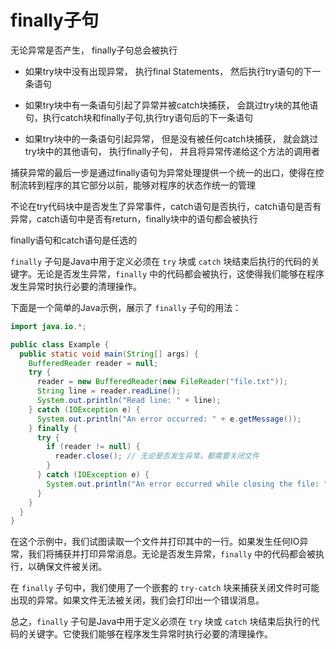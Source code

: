 # finally子句

无论异常是否产生， finally子句总会被执行

- 如果try块中没有出现异常， 执行final Statements， 然后执行try语句的下一条语句

- 如果try块中有一条语句引起了异常并被catch块捕获， 会跳过try块的其他语句，执行catch块和finally子句,执行try语句后的下一条语句

- 如果try块中的一条语句引起异常， 但是没有被任何catch块捕获， 就会跳过try块中的其他语句， 执行finally子句， 并且将异常传递给这个方法的调用者

捕获异常的最后一步是通过finally语句为异常处理提供一个统一的出口，使得在控制流转到程序的其它部分以前，能够对程序的状态作统一的管理

不论在try代码块中是否发生了异常事件，catch语句是否执行，catch语句是否有异常，catch语句中是否有return，finally块中的语句都会被执行

finally语句和catch语句是任选的

`finally` 子句是Java中用于定义必须在 `try` 块或 `catch` 块结束后执行的代码的关键字。无论是否发生异常，`finally` 中的代码都会被执行，这使得我们能够在程序发生异常时执行必要的清理操作。

下面是一个简单的Java示例，展示了 `finally` 子句的用法：

```java
import java.io.*;

public class Example {
  public static void main(String[] args) {
    BufferedReader reader = null;
    try {
      reader = new BufferedReader(new FileReader("file.txt"));
      String line = reader.readLine();
      System.out.println("Read line: " + line);
    } catch (IOException e) {
      System.out.println("An error occurred: " + e.getMessage());
    } finally {
      try {
        if (reader != null) {
          reader.close(); // 无论是否发生异常，都需要关闭文件
        }
      } catch (IOException e) {
        System.out.println("An error occurred while closing the file: " + e.getMessage());
      }
    }
  }
}
```

在这个示例中，我们试图读取一个文件并打印其中的一行。如果发生任何IO异常，我们将捕获并打印异常消息。无论是否发生异常，`finally` 中的代码都会被执行，以确保文件被关闭。

在 `finally` 子句中，我们使用了一个嵌套的 `try-catch` 块来捕获关闭文件时可能出现的异常。如果文件无法被关闭，我们会打印出一个错误消息。

总之，`finally` 子句是Java中用于定义必须在 `try` 块或 `catch` 块结束后执行的代码的关键字。它使我们能够在程序发生异常时执行必要的清理操作。
